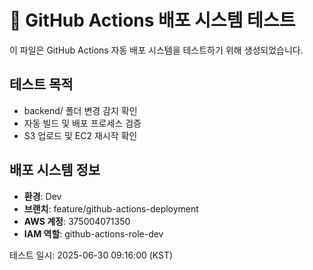 # 🚀 GitHub Actions 배포 시스템 테스트

이 파일은 GitHub Actions 자동 배포 시스템을 테스트하기 위해 생성되었습니다.

## 테스트 목적
- backend/ 폴더 변경 감지 확인
- 자동 빌드 및 배포 프로세스 검증
- S3 업로드 및 EC2 재시작 확인

## 배포 시스템 정보
- **환경**: Dev
- **브랜치**: feature/github-actions-deployment
- **AWS 계정**: 375004071350
- **IAM 역할**: github-actions-role-dev

테스트 일시: 2025-06-30 09:16:00 (KST)